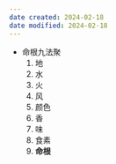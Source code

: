 ```yaml
---
date created: 2024-02-18
date modified: 2024-02-18
---
```

- 命根九法聚
    1. 地
    2. 水
    3. 火
    4. 风
    5. 颜色
    6. 香
    7. 味
    8. 食素
    9. **命根** 
